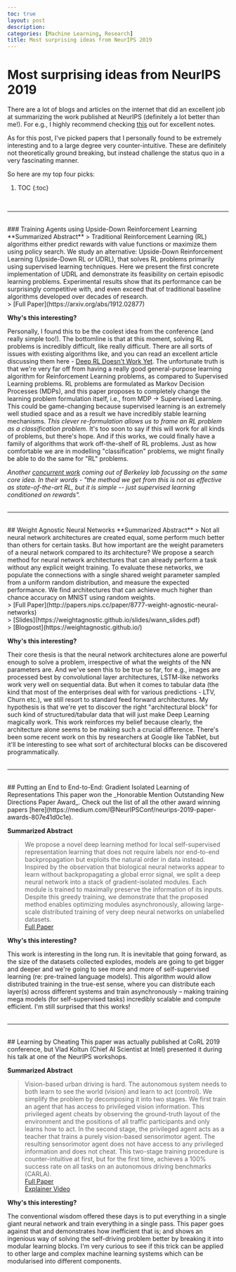 ```yaml
---
toc: true
layout: post
description:
categories: [Machine Learning, Research]
title: Most surprising ideas from NeurIPS 2019
---
```

# Most surprising ideas from NeurIPS 2019

There are a lot of blogs and articles on the internet that did an excellent job at summarizing the work published at NeurIPS (definitely a lot better than me!). For e.g., I highly recommend checking [this](https://david-abel.github.io/notes/neurips_2019.pdf) out for excellent notes. 

As for this post, I've picked papers that I personally found to be extremely interesting and to a large degree very counter-intuitive. These are definitely not theoretically ground breaking, but instead challenge the status quo in a very fascinating manner.

So here are my top four picks:

1. TOC
{:toc}
<br/>

---

<br/>
### Training Agents using Upside-Down Reinforcement Learning
**Summarized Abstract**
> Traditional Reinforcement Learning (RL) algorithms either predict rewards with value functions or maximize them using policy search. We study an alternative: Upside-Down Reinforcement Learning (Upside-Down RL or UDRL), that solves RL problems primarily using supervised learning techniques. Here we present the first concrete implementation of UDRL and demonstrate its feasibility on certain episodic learning problems. Experimental results show that its performance can be surprisingly competitive with, and even exceed that of traditional baseline algorithms developed over decades of research. <br/>
> [Full Paper](https://arxiv.org/abs/1912.02877)

**Why's this interesting?**

Personally, I found this to be the coolest idea from the conference (and really simple too!). The bottomline is that at this moment, solving RL problems is incredibly difficult, like really difficult. There are all sorts of issues with existing algorithms like, and you can read an excellent article discussing them here - [Deep RL Doesn't Work Yet](https://www.alexirpan.com/2018/02/14/rl-hard.html). The unfortunate truth is that we're very far off from having a really good general-purpose learning algorithm for Reinforcement Learning problems, as compared to Supervised Learning problems. RL problems are formulated as Markov Decision Processes (MDPs), and this paper proposes to completely change the learning problem formulation itself, i.e., from MDP → Supervised Learning. This could be game-changing because supervised learning is an extremely well studied space and as a result we have incredibly stable learning mechanisms. _This clever re-formulation allows us to frame an RL problem as a classification problem._ It's too soon to say if this will work for all kinds of problems, but there's hope. And if this works, we could finally have a family of algorithms that work off-the-shelf of RL problems. Just as how comfortable we are in modelling "classification" problems, we might finally be able to do the same for "RL" problems.

_Another [concurrent work](https://arxiv.org/abs/1912.13465) coming out of Berkeley lab focussing on the same core idea. In their words - "the method we get from this is not as effective as state-of-the-art RL, but it is simple -- just supervised learning conditioned on rewards"._
<br/>
<br/>

---

<br/>
## Weight Agnostic Neural Networks
**Summarized Abstract**
> Not all neural network architectures are created equal, some perform much better than others for certain tasks. But how important are the weight parameters of a neural network compared to its architecture? We propose a search method for neural network architectures that can already perform a task without any explicit weight training. To evaluate these networks, we populate the connections with a single shared weight parameter sampled from a uniform random distribution, and measure the expected performance. We find architectures that can achieve much higher than chance accuracy on MNIST using random weights. <br/>
> [Full Paper](http://papers.nips.cc/paper/8777-weight-agnostic-neural-networks) <br/>
> [Slides](https://weightagnostic.github.io/slides/wann_slides.pdf) <br/>
> [Blogpost](https://weightagnostic.github.io/)

**Why's this interesting?**

Their core thesis is that the neural network architectures alone are powerful enough to solve a problem, irrespective of what the weights of the NN parameters are. And we've seen this to be true so far, for e.g., images are processed best by convolutional layer architectures, LSTM-like networks work very well on sequential data. But when it comes to tabular data (the kind that most of the enterprises deal with for various predictions - LTV, Churn etc.), we still resort to standard feed forward architectures. My hypothesis is that we're yet to discover the right "architectural block" for such kind of structured/tabular data that will just make Deep Learning magically work. This work reinforces my belief because clearly, the architecture alone seems to be making such a crucial difference. There's been some recent work on this by researchers at Google like TabNet, but it'll be interesting to see what sort of architectural blocks can be discovered programmatically.
<br/>
<br/>

---

<br/>
## Putting an End to End-to-End: Gradient Isolated Learning of Representations
This paper won the _Honorable Mention Outstanding New Directions Paper Award_. Check out the list of all the other award winning papers [here](https://medium.com/@NeurIPSConf/neurips-2019-paper-awards-807e41d0c1e).

**Summarized Abstract**
> We propose a novel deep learning method for local self-supervised representation learning that does not require labels nor end-to-end backpropagation but exploits the natural order in data instead. Inspired by the observation that biological neural networks appear to learn without backpropagating a global error signal, we split a deep neural network into a stack of gradient-isolated modules. Each module is trained to maximally preserve the information of its inputs. Despite this greedy training, we demonstrate that the proposed method enables optimizing modules asynchronously, allowing large-scale distributed training of very deep neural networks on unlabelled datasets. <br/>
> [Full Paper](http://papers.nips.cc/paper/8568-putting-an-end-to-end-to-end-gradient-isolated-learning-of-representations)

**Why's this interesting?**

This work is interesting in the long run. It is inevitable that going forward, as the size of the datasets collected explodes, models are going to get bigger and deeper and we're going to see more and more of self-supervised learning (re: pre-trained language models). This algorithm would allow distributed training in the true-est sense, where you can distribute each layer(s) across different systems and train asynchronously – making training mega models (for self-supervised tasks) incredibly scalable and compute efficient. I'm still surprised that this works!
<br/>
<br/>

---

<br/>
## Learning by Cheating
This paper was actually published at CoRL 2019 conference, but Vlad Koltun (Chief AI Scientist at Intel) presented it during his talk at one of the NeurIPS workshops.

**Summarized Abstract**
> Vision-based urban driving is hard. The autonomous system needs to both learn to see the world (vision) and learn to act (control). We simplify the problem by decomposing it into two stages. We first train an agent that has access to privileged vision information. This privileged agent cheats by observing the ground-truth layout of the environment and the positions of all traffic participants and only learns how to act. In the second stage, the privileged agent acts as a teacher that trains a purely vision-based sensorimotor agent. The resulting sensorimotor agent does not have access to any privileged information and does not cheat. This two-stage training procedure is counter-intuitive at first, but for the first time, achieves a 100% success rate on all tasks on an autonomous driving benchmarks (CARLA). <br/>
> [Full Paper](http://vladlen.info/papers/learning-by-cheating.pdf) <br/>
> [Explainer Video](https://www.youtube.com/watch?v=u9ZCxxD-UUw)

**Why's this interesting?**

The conventional wisdom offered these days is to put everything in a single giant neural network and train everything in a single pass. This paper goes against that and demonstrates how inefficient that is; and shows an ingenious way of solving the self-driving problem better by breaking it into modular learning blocks. I'm very curious to see if this trick can be applied to other large and complex machine learning systems which can be modularised into different components.

